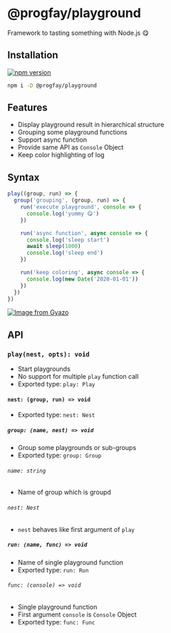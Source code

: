 # @progfay/playground

Framework to tasting something with Node.js 😋

## Installation

[![npm version](https://img.shields.io/npm/v/@progfay/playground?style=for-the-badge&message=NPM&color=CB3837&logo=NPM&labelColor=222222&label=npm)](https://www.npmjs.com/package/@progfay/playground)

```sh
npm i -D @progfay/playground
```


## Features

- Display playground result in hierarchical structure
- Grouping some playground functions
- Support async function
- Provide same API as `Console` Object
- Keep color highlighting of log


## Syntax

```js
play((group, run) => {
  group('grouping', (group, run) => {
    run('execute playground', console => {
      console.log('yummy 😋')
    })

    run('async function', async console => {
      console.log('sleep start')
      await sleep(1000)
      console.log('sleep end')
    })

    run('keep coloring', async console => {
      console.log(new Date('2020-01-01'))
    })
  })
})
```

[![Image from Gyazo](https://i.gyazo.com/d5860beba56967039616f3435abcf891.gif)](https://gyazo.com/d5860beba56967039616f3435abcf891)


## API

### `play(nest, opts): void`

- Start playgrounds
- No support for multiple `play` function call
- Exported type: `play: Play`

#### `nest: (group, run) => void`

- Exported type: `nest: Nest`

##### `group: (name, nest) => void`

- Group some playgrounds or sub-groups
- Exported type: `group: Group`


###### `name: string`

- Name of group which is groupd


###### `nest: Nest`

- `nest` behaves like first argument of `play`


##### `run: (name, func) => void`

- Name of single playground function
- Exported type: `run: Run`


###### `func: (console) => void`

- Single playground function
- First argument `console` is `Console` Object
- Exported type: `func: Func`
